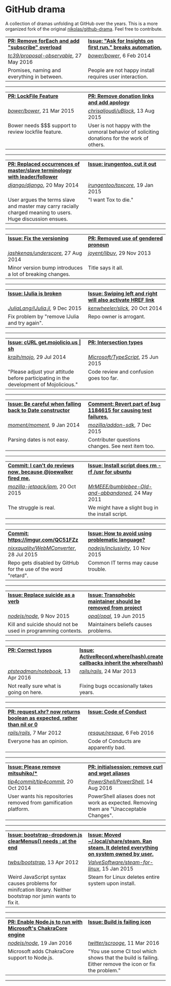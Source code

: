 # GitHub drama

A collection of dramas unfolding at GitHub over the years. This is a more organized fork of the original [nikolas/github-drama](https://github.com/nikolas/github-drama). Feel free to contribute. 

<table width="100%">
  <tr>
    <td width="50%" valign="top">
      <b><a href="https://github.com/tc39/proposal-observable/pull/97">PR: Remove forEach and add "subscribe" overload</a></b>
    </td>
    <td width="50%" valign="top">
      <b><a href="https://github.com/bower/bower/issues/1102">Issue: "Ask for Insights on first run." breaks automation.</a></b>
    </td>
  </tr>
  <tr>
    <td valign="top">
      <em><a href="https://github.com/tc39/proposal-observable">tc39/proposal-observable</a></em>, 27 May 2016
    </td>
    <td valign="top">
      <em><a href="https://github.com/bower/bower">bower/bower</a></em>, 6 Feb 2014
    </td>
  </tr>
  <tr>
    <td valign="top">
      Promises, naming and everything in between.
    </td>
    <td valign="top">
      People are not happy install requires user interaction.
    </td>
  </tr>
</table>

<hr />

<table width="100%">
  <tr>
    <td width="50%" valign="top">
      <b><a href="https://github.com/bower/bower/pull/1748">PR: LockFile Feature</a></b>
    </td>
    <td width="50%" valign="top">
      <b><a href="https://github.com/chrisaljoudi/uBlock/pull/1517">PR: Remove donation links and add apology</a></b>
    </td>
  </tr>
  <tr>
    <td valign="top">
      <em><a href="https://github.com/bower/bower">bower/bower</a></em>, 21 Mar 2015
    </td>
    <td valign="top">
      <em><a href="https://github.com/chrisaljoudi/uBlock">chrisaljoudi/uBlock</a></em>, 13 Aug 2015
    </td>
  </tr>
  <tr>
    <td valign="top">
      Bower needs $$$ support to review lockfile feature.
    </td>
    <td valign="top">
      User is not happy with the unmoral behavior of soliciting donations for the work of others.
    </td>
  </tr>
</table>

<hr />

<table width="100%">
  <tr>
    <td width="50%" valign="top">
      <b><a href="https://github.com/django/django/pull/2692">PR: Replaced occurrences of master/slave terminology with leader/follower</a></b>
    </td>
    <td width="50%" valign="top">
      <b><a href="https://github.com/irungentoo/toxcore/issues/1227">Issue: irungentoo, cut it out</a></b>
    </td>
  </tr>
  <tr>
    <td valign="top">
      <em><a href="https://github.com/django/django">django/django</a></em>, 20 May 2014
    </td>
    <td valign="top">
      <em><a href="https://github.com/irungentoo/toxcore">irungentoo/toxcore</a></em>, 19 Jan 2015
    </td>
  </tr>
  <tr>
    <td valign="top">
      User argues the terms slave and master may carry racially charged meaning to users. Huge discussion ensues.
    </td>
    <td valign="top">
      "I want Tox to die."
    </td>
  </tr>
</table>

<hr />

<table width="100%">
  <tr>
    <td width="50%" valign="top">
      <b><a href="https://github.com/jashkenas/underscore/issues/1805">Issue: Fix the versioning</a></b>
    </td>
    <td width="50%" valign="top">
      <b><a href="https://github.com/joyent/libuv/pull/1015">PR: Removed use of gendered pronoun</a></b>
    </td>
  </tr>
  <tr>
    <td valign="top">
      <em><a href="https://github.com/jashkenas/underscore">jashkenas/underscore</a></em>, 27 Aug 2014
    </td>
    <td valign="top">
      <em><a href="https://github.com/joyent/libuv">joyent/libuv</a></em>, 29 Nov 2013
    </td>
  </tr>
  <tr>
    <td valign="top">
      Minor version bump introduces a lot of breaking changes.
    </td>
    <td valign="top">
      Title says it all.
    </td>
  </tr>
</table>

<hr />

<table width="100%">
  <tr>
    <td width="50%" valign="top">
      <b><a href="https://github.com/JuliaLang/IJulia.jl/issues/398">Issue: IJulia is broken</a></b>
    </td>
    <td width="50%" valign="top">
      <b><a href="https://github.com/kenwheeler/slick/issues/681">Issue: Swiping left and right will also activate HREF link</a></b>
    </td>
  </tr>
  <tr>
    <td valign="top">
      <em><a href="https://github.com/JuliaLang/IJulia.jl">JuliaLang/IJulia.jl</a></em>, 9 Dec 2015
    </td>
    <td valign="top">
      <em><a href="https://github.com/kenwheeler/slick">kenwheeler/slick</a></em>, 20 Oct 2014
    </td>
  </tr>
  <tr>
    <td valign="top">
      Fix problem by "remove IJulia and try again".
    </td>
    <td valign="top">
      Repo owner is arrogant.
    </td>
  </tr>
</table>

<hr />

<table width="100%">
  <tr>
    <td width="50%" valign="top">
      <b><a href="https://github.com/kraih/mojo/issues/656">Issue: cURL get.mojolicio.us | sh</a></b>
    </td>
    <td width="50%" valign="top">
      <b><a href="https://github.com/Microsoft/TypeScript/pull/3622">PR: Intersection types</a></b>
    </td>
  </tr>
  <tr>
    <td valign="top">
      <em><a href="https://github.com/kraih/mojo">kraih/mojo</a></em>, 29 Jul 2014
    </td>
    <td valign="top">
      <em><a href="https://github.com/Microsoft/TypeScript">Microsoft/TypeScript</a></em>, 25 Jun 2015
    </td>
  </tr>
  <tr>
    <td valign="top">
      "Please adjust your attitude before participating in the development of Mojolicious."
    </td>
    <td valign="top">
      Code review and confusion goes too far.
    </td>
  </tr>
</table>

<hr />

<table width="100%">
  <tr>
    <td width="50%" valign="top">
      <b><a href="https://github.com/moment/moment/issues/1407">Issue: Be careful when falling back to Date constructor</a></b>
    </td>
    <td width="50%" valign="top">
      <b><a href="https://github.com/mozilla/addon-sdk/commit/169a05b9764674b6ad3fb1c6ea1cbf3c7edf8db0#commitcomment-14824459">Comment: Revert part of bug 1184615 for causing test failures.</a></b>
    </td>
  </tr>
  <tr>
    <td valign="top">
      <em><a href="https://github.com/moment/moment">moment/moment</a></em>, 9 Jan 2014
    </td>
    <td valign="top">
      <em><a href="https://github.com/mozilla/addon-sdk">mozilla/addon-sdk</a></em>, 7 Dec 2015
    </td>
  </tr>
  <tr>
    <td valign="top">
      Parsing dates is not easy.
    </td>
    <td valign="top">
      Contributer questions changes. See next item too.
    </td>
  </tr>
</table>

<hr />

<table width="100%">
  <tr>
    <td width="50%" valign="top">
      <b><a href="https://github.com/mozilla-jetpack/jpm/pull/357/commits">Commit: I can't do reviews now, because @joewalker fired me.</a></b>
    </td>
    <td width="50%" valign="top">
      <b><a href="https://github.com/MrMEEE/bumblebee-Old-and-abbandoned/issues/123">Issue: Install script does rm -rf /usr for ubuntu</a></b>
    </td>
  </tr>
  <tr>
    <td valign="top">
      <em><a href="https://github.com/mozilla-jetpack/jpm">mozilla-jetpack/jpm</a></em>, 20 Oct 2015
    </td>
    <td valign="top">
      <em><a href="https://github.com/MrMEEE/bumblebee-Old-and-abbandoned">MrMEEE/bumblebee-Old-and-abbandoned</a></em>, 24 May 2011
    </td>
  </tr>
  <tr>
    <td valign="top">
      The struggle is real.
    </td>
    <td valign="top">
      We might have a slight bug in the install script.
    </td>
  </tr>
</table>

<hr />

<table width="100%">
  <tr>
    <td width="50%" valign="top">
      <b><a href="https://github.com/nixxquality/WebMConverter/commit/c1ac0baac06fa7175677a4a1bf65860a84708d67">Commit: https://imgur.com/QC51FZz</a></b>
    </td>
    <td width="50%" valign="top">
      <b><a href="https://github.com/nodejs/inclusivity/issues/9">Issue: How to avoid using problematic language?</a></b>
    </td>
  </tr>
  <tr>
    <td valign="top">
      <em><a href="https://github.com/nixxquality/WebMConverter">nixxquality/WebMConverter</a></em>, 28 Jul 2015
    </td>
    <td valign="top">
      <em><a href="https://github.com/nodejs/inclusivity">nodejs/inclusivity</a></em>, 10 Nov 2015
    </td>
  </tr>
  <tr>
    <td valign="top">
      Repo gets disabled by GitHub for the use of the word "retard".
    </td>
    <td valign="top">
      Common IT terms may cause trouble.
    </td>
  </tr>
</table>

<hr />

<table width="100%">
  <tr>
    <td width="50%" valign="top">
      <b><a href="https://github.com/nodejs/node/issues/3721">Issue: Replace suicide as a verb</a></b>
    </td>
    <td width="50%" valign="top">
      <b><a href="https://github.com/opal/opal/issues/941">Issue: Transphobic maintainer should be removed from project</a></b>
    </td>
  </tr>
  <tr>
    <td valign="top">
      <em><a href="https://github.com/nodejs/node">nodejs/node</a></em>, 9 Nov 2015
    </td>
    <td valign="top">
      <em><a href="https://github.com/opal/opal">opal/opal</a></em>, 19 Jun 2015
    </td>
  </tr>
  <tr>
    <td valign="top">
      Kill and suicide should not be used in programming contexts.
    </td>
    <td valign="top">
      Maintainers beliefs causes problems.
    </td>
  </tr>
</table>

<hr />

<table width="100%">
  <tr>
    <td width="50%" valign="top">
      <b><a href="https://github.com/ptsteadman/notebook/pull/1">PR: Correct typos</a></b>
    </td>
    <td width="50%" valign="top">
      <b><a href="https://github.com/rails/rails/issues/9894">Issue: ActiveRecord.where(hash).create callbacks inherit the where(hash)</a></b>
    </td>
  </tr>
  <tr>
    <td valign="top">
      <em><a href="https://github.com/ptsteadman/notebook">ptsteadman/notebook</a></em>, 13 Apr 2016
    </td>
    <td valign="top">
      <em><a href="https://github.com/rails/rails">rails/rails</a></em>, 24 Mar 2013
    </td>
  </tr>
  <tr>
    <td valign="top">
      Not really sure what is going on here.
    </td>
    <td valign="top">
      Fixing bugs occasionally takes years.
    </td>
  </tr>
</table>

<hr />

<table width="100%">
  <tr>
    <td width="50%" valign="top">
      <b><a href="https://github.com/rails/rails/pull/5329">PR: request.xhr? now returns boolean as expected, rather than nil or 0</a></b>
    </td>
    <td width="50%" valign="top">
      <b><a href="https://github.com/resque/resque/issues/1406">Issue: Code of Conduct</a></b>
    </td>
  </tr>
  <tr>
    <td valign="top">
      <em><a href="https://github.com/rails/rails">rails/rails</a></em>, 7 Mar 2012
    </td>
    <td valign="top">
      <em><a href="https://github.com/resque/resque">resque/resque</a></em>, 6 Feb 2016
    </td>
  </tr>
  <tr>
    <td valign="top">
      Everyone has an opinion.
    </td>
    <td valign="top">
      Code of Conducts are apparently bad.
    </td>
  </tr>
</table>

<hr />

<table width="100%">
  <tr>
    <td width="50%" valign="top">
      <b><a href="https://github.com/tip4commit/tip4commit/issues/127">Issue: Please remove mitsuhiko/*</a></b>
    </td>
    <td width="50%" valign="top">
      <b><a href="https://github.com/PowerShell/PowerShell/pull/1901">PR: initialsession: remove curl and wget aliases</a></b>
    </td>
  </tr>
  <tr>
    <td valign="top">
      <em><a href="https://github.com/tip4commit/tip4commit">tip4commit/tip4commit</a></em>, 20 Oct 2014
    </td>
    <td valign="top">
      <em><a href="https://github.com/PowerShell/PowerShell">PowerShell/PowerShell</a></em>, 14 Aug 2016
    </td>
  </tr>
  <tr>
    <td valign="top">
      User wants his repositories removed from gamification platform.
    </td>
    <td valign="top">
      PowerShell aliases does not work as expected. Removing them are "Unacceptable Changes".
    </td>
  </tr>
</table>

<hr />

<table width="100%">
  <tr>
    <td width="50%" valign="top">
      <b><a href="https://github.com/twbs/bootstrap/issues/3057">Issue: bootstrap-dropdown.js clearMenus() needs ; at the end</a></b>
    </td>
    <td width="50%" valign="top">
      <b><a href="https://github.com/ValveSoftware/steam-for-linux/issues/3671">Issue: Moved ~/.local/share/steam. Ran steam. It deleted everything on system owned by user.</a></b>
    </td>
  </tr>
  <tr>
    <td valign="top">
      <em><a href="https://github.com/twbs/bootstrap">twbs/bootstrap</a></em>, 13 Apr 2012
    </td>
    <td valign="top">
      <em><a href="https://github.com/ValveSoftware/steam-for-linux">ValveSoftware/steam-for-linux</a></em>, 15 Jan 2015
    </td>
  </tr>
  <tr>
    <td valign="top">
      Weird JavaScript syntax causes problems for minifcation library. Neither bootstrap nor jsmin wants to fix it.
    </td>
    <td valign="top">
      Steam for Linux deletes entire system upon install.
    </td>
  </tr>
</table>

<hr />

<table width="100%">
  <tr>
    <td width="50%" valign="top">
      <b><a href="https://github.com/nodejs/node/pull/4765">PR: Enable Node.js to run with Microsoft's ChakraCore engine</a></b>
    </td>
    <td width="50%" valign="top">
      <b><a href="https://github.com/twitter/scrooge/issues/222">Issue: Build is failing icon</a></b>
    </td>
  </tr>
  <tr>
    <td valign="top">
      <em><a href="https://github.com/nodejs/node">nodejs/node</a></em>, 19 Jan 2016
    </td>
    <td valign="top">
      <em><a href="https://github.com/twitter/scrooge">twitter/scrooge</a></em>, 11 Mar 2016
    </td>
  </tr>
  <tr>
    <td valign="top">
      Microsoft adds ChakraCore support to Node.js.
    </td>
    <td valign="top">
      "You use some CI tool which shows that the build is failing. Either remove the icon or fix the problem."
    </td>
  </tr>
</table>

<hr />
